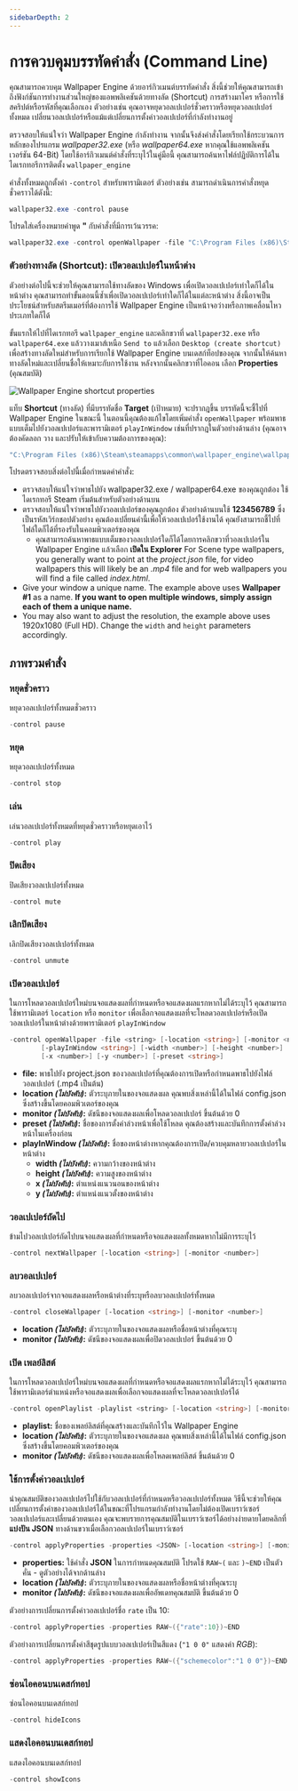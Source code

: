 ```yaml
---
sidebarDepth: 2
---
```


# การควบคุมบรรทัดคำสั่ง (Command Line)

คุณสามารถควบคุม Wallpaper Engine ด้วยอาร์กิวเมนต์บรรทัดคำสั่ง สิ่งนี้ช่วยให้คุณสามารถเข้าถึงฟังก์ชันการทำงานส่วนใหญ่ของแอพพลิเคชันด้วยทางลัด (Shortcut) การสร้างมาโคร หรือการใช้สคริปต์หรือรหัสที่คุณเลือกเอง ตัวอย่างเช่น คุณอาจหยุดวอลเปเปอร์ชั่วคราวหรือหยุดวอลเปเปอร์ทั้งหมด เปลี่ยนวอลเปเปอร์หรือแม้แต่เปลี่ยนการตั้งค่าวอลเปเปอร์ที่กำลังทำงานอยู่

ตรวจสอบให้แน่ใจว่า Wallpaper Engine กำลังทำงาน จากนั้นจึงส่งคำสั่งโดยเรียกใช้กระบวนการหลักของโปรแกรม *wallpaper32.exe* (หรือ *wallpaper64.exe* หากคุณใช้แอพพลิเคชันเวอร์ชัน 64-Bit) โดยใช้อาร์กิวเมนต์คำสั่งที่ระบุไว้ในคู่มือนี้ คุณสามารถค้นหาไฟล์ปฏิบัติการได้ในไดเรกทอรีการติดตั้ง `wallpaper_engine`

คำสั่งทั้งหมดถูกตั้งค่า `-control` สำหรับพารามิเตอร์ ตัวอย่างเช่น สามารถดำเนินการคำสั่งหยุดชั่วคราวได้ดังนี้:

``` powershell
wallpaper32.exe -control pause
```

โปรดใส่เครื่องหมายคำพูด **"** กับคำสั่งที่มีการเว้นวรรค:

``` powershell
wallpaper32.exe -control openWallpaper -file "C:\Program Files (x86)\Steam\steamapps\common\wallpaper_engine\projects\myprojects\myWallpaper\project.json"
```

### ตัวอย่างทางลัด (Shortcut): เปิดวอลเปเปอร์ในหน้าต่าง

ตัวอย่างต่อไปนี้จะช่วยให้คุณสามารถใช้ทางลัดของ Windows เพื่อเปิดวอลเปเปอร์เท่าใดก็ได้ในหน้าต่าง คุณสามารถทำขั้นตอนนี้ซ้ำเพื่อเปิดวอลเปเปอร์เท่าใดก็ได้ในแต่ละหน้าต่าง สิ่งนี้อาจเป็นประโยชน์สำหรับสตรีมเมอร์ที่ต้องการใช้ Wallpaper Engine เป็นหน้าจอว่างหรือภาพเคลื่อนไหวประเภทใดก็ได้

ขั้นแรกให้ไปที่ไดเรกทอรี `wallpaper_engine` และคลิกขวาที่ `wallpaper32.exe` หรือ `wallpaper64.exe` แล้ววางเมาส์เหนือ `Send to` แล้วเลือก `Desktop (create shortcut)` เพื่อสร้างทางลัดใหม่สำหรับการเรียกใช้ Wallpaper Engine บนเดสก์ท็อปของคุณ จากนั้นให้ค้นหาทางลัดใหม่และเปลี่ยนชื่อให้เหมาะกับการใช้งาน หลังจากนั้นคลิกขวาที่ไอคอน เลือก **Properties** (คุณสมบัติ)

![Wallpaper Engine shortcut properties](/img/faq/target.gif)

แท็บ **Shortcut**  (ทางลัด) ที่มีบรรทัดชื่อ **Target**  (เป้าหมาย) จะปรากฎขึ้น บรรทัดนี้จะชี้ไปที่ Wallpaper Engine ในขณะนี้ ในตอนนี้คุณต้องแก้ไขโดยเพิ่มคำสั่ง `openWallpaper` พร้อมพาธแบบเต็มไปยังวอลเปเปอร์และพารามิเตอร์ `playInWindow` เช่นที่ปรากฎในตัวอย่างด้านล่าง (คุณอาจต้องคัดลอก วาง และปรับให้เข้ากับความต้องการของคุณ):

```bash
"C:\Program Files (x86)\Steam\steamapps\common\wallpaper_engine\wallpaper64.exe" -control openWallpaper -file "C:\Program Files (x86)\Steam\steamapps\workshop\content\431960\123456789\scene.pkg" -playInWindow "Wallpaper #1" -width 1920 -height 1080
```

โปรดตรวจสอบสิ่งต่อไปนี้เมื่อกำหนดค่าคำสั่ง:

* ตรวจสอบให้แน่ใจว่าพาธไปยัง wallpaper32.exe / wallpaper64.exe ของคุณถูกต้อง ใช้ไดเรกทอรี Steam เริ่มต้นสำหรับตัวอย่างด้านบน
* ตรวจสอบให้แน่ใจว่าพาธไปยังวอลเปเปอร์ของคุณถูกต้อง ตัวอย่างด้านบนใช้ **123456789** ซึ่งเป็นรหัสเวิร์กชอปตัวอย่าง คุณต้องเปลี่ยนค่านี้เพื่อให้วอลเปเปอร์ใช้งานได้ คุณยังสามารถชี้ไปที่ไฟล์ใดก็ได้ที่รองรับในคอมพิวเตอร์ของคุณ
  * คุณสามารถค้นหาพาธแบบเต็มของวอลเปเปอร์ใดก็ได้โดยการคลิกขวาที่วอลเปเปอร์ใน Wallpaper Engine แล้วเลือก **เปิดใน Explorer** For Scene type wallpapers, you generally want to point at the *project.json* file, for video wallpapers this will likely be an *.mp4* file and for web wallpapers you will find a file called *index.html*.
* Give your window a unique name. The example above uses **Wallpaper #1** as a name. **If you want to open multiple windows, simply assign each of them a unique name.**
* You may also want to adjust the resolution, the example above uses 1920x1080 (Full HD). Change the `width` and `height` parameters accordingly.

## ภาพรวมคำสั่ง

### หยุดชั่วคราว

หยุดวอลเปเปอร์ทั้งหมดชั่วคราว

``` powershell
-control pause
```

### หยุด

หยุดวอลเปเปอร์ทั้งหมด

``` powershell
-control stop
```

### เล่น

เล่นวอลเปเปอร์ทั้งหมดที่หยุดชั่วคราวหรือหยุดเอาไว้

``` powershell
-control play
```

### ปิดเสียง

ปิดเสียงวอลเปเปอร์ทั้งหมด

``` powershell
-control mute
```

### เลิกปิดเสียง

เลิกปิดเสียงวอลเปเปอร์ทั้งหมด

``` powershell
-control unmute
```

### เปิดวอลเปเปอร์

ในการโหลดวอลเปเปอร์ใหม่บนจอแสดงผลที่กำหนดหรือจอแสดงผลแรกหากไม่ได้ระบุไว้ คุณสามารถใช้พารามิเตอร์ `location` หรือ `monitor` เพื่อเลือกจอแสดงผลที่จะโหลดวอลเปเปอร์หรือเปิดวอลเปเปอร์ในหน้าต่างด้วยพารามิเตอร์ `playInWindow`

``` powershell
-control openWallpaper -file <string> [-location <string>] [-monitor <number>]
        [-playInWindow <string>] [-width <number>] [-height <number>]
        [-x <number>] [-y <number>] [-preset <string>]
```

* **file:** พาธไปยัง project.json ของวอลเปเปอร์ที่คุณต้องการเปิดหรือกำหนดพาธไปยังไฟล์วอลเปเปอร์ (.mp4 เป็นต้น)
* **location *(ไม่บังคับ)*:** ตัวระบุภายในของจอแสดงผล คุณพบสิ่งเหล่านี้ได้ในไฟล์ config.json ซึ่งสร้างขึ้นโดยคอมพิวเตอร์ของคุณ
* **monitor *(ไม่บังคับ)*:** ดัชนีของจอแสดงผลเพื่อโหลดวอลเปเปอร์ ขึ้นต้นด้วย 0
* **preset *(ไม่บังคับ)*:** ชื่อของการตั้งค่าล่วงหน้าเพื่อใช้โหลด คุณต้องสร้างและบันทึกการตั้งค่าล่วงหน้าในเครื่องก่อน
* **playInWindow *(ไม่บังคับ)*:** ชื่อของหน้าต่างหากคุณต้องการเปิด/ควบคุมหลายวอลเปเปอร์ในหน้าต่าง
  * **width *(ไม่บังคับ)*:** ความกว้างของหน้าต่าง
  * **height *(ไม่บังคับ)*:** ความสูงของหน้าต่าง
  * **x *(ไม่บังคับ)*:** ตำแหน่งแนวนอนของหน้าต่าง
  * **y *(ไม่บังคับ)*:** ตำแหน่งแนวตั้งของหน้าต่าง

### วอลเปเปอร์ถัดไป

ข้ามไปวอลเปเปอร์ถัดไปบนจอแสดงผลที่กำหนดหรือจอแสดงผลทั้งหมดหากไม่มีการระบุไว้

``` powershell
-control nextWallpaper [-location <string>] [-monitor <number>]
```

### ลบวอลเปเปอร์

ลบวอลเปเปอร์จากจอแสดงผลหรือหน้าต่างที่ระบุหรือลบวอลเปเปอร์ทั้งหมด

``` powershell
-control closeWallpaper [-location <string>] [-monitor <number>]
```

* **location *(ไม่บังคับ)*:** ตัวระบุภายในของจอแสดงผลหรือชื่อหน้าต่างที่คุณระบุ
* **monitor *(ไม่บังคับ)*:** ดัชนีของจอแสดงผลเพื่อปิดวอลเปเปอร์ ขึ้นต้นด้วย 0

### เปิด เพลย์ลิสต์

ในการโหลดวอลเปเปอร์ใหม่บนจอแสดงผลที่กำหนดหรือจอแสดงผลแรกหากไม่ได้ระบุไว้ คุณสามารถใช้พารามิเตอร์ตำแหน่งหรือจอแสดงผลเพื่อเลือกจอแสดงผลที่จะโหลดวอลเปเปอร์ได้

``` powershell
-control openPlaylist -playlist <string> [-location <string>] [-monitor <number>]
```

* **playlist:** ชื่อของเพลย์ลิสต์ที่คุณสร้างและบันทึกไว้ใน Wallpaper Engine
* **location *(ไม่บังคับ)*:** ตัวระบุภายในของจอแสดงผล คุณพบสิ่งเหล่านี้ได้ในไฟล์ config.json ซึ่งสร้างขึ้นโดยคอมพิวเตอร์ของคุณ
* **monitor *(ไม่บังคับ)*:** ดัชนีของจอแสดงผลเพื่อโหลดเพลย์ลิสต์ ขึ้นต้นด้วย 0

### ใช้การตั้งค่าวอลเปเปอร์

นำคุณสมบัติของวอลเปเปอร์ไปใช้กับวอลเปเปอร์ที่กำหนดหรือวอลเปเปอร์ทั้งหมด วิธีนี้จะช่วยให้คุณเปลี่ยนการตั้งค่าของวอลเปเปอร์ได้ในขณะที่โปรแกรมกำลังทำงานโดยไม่ต้องเปิดเบราว์เซอร์วอลเปเปอร์และเปลี่ยนด้วยตนเอง คุณจะพบรายการคุณสมบัติในเบราว์เซอร์ได้อย่างง่ายดายโดยคลิกที่ **แบ่งปัน JSON** ทางด้านขวาเมื่อเลือกวอลเปเปอร์ในเบราว์เซอร์

``` powershell
-control applyProperties -properties <JSON> [-location <string>] [-monitor <number>]
```

* **properties:** ใช้คำสั่ง **JSON** ในการกำหนดคุณสมบัติ โปรดใช้ `RAW~(` และ `)~END` เป็นตัวคั่น - ดูตัวอย่างได้จากด้านล่าง
* **location *(ไม่บังคับ)*:** ตัวระบุภายในของจอแสดงผลหรือชื่อหน้าต่างที่คุณระบุ
* **monitor *(ไม่บังคับ)*:** ดัชนีของจอแสดงผลเพื่ออัพเดทคุณสมบัติ ขึ้นต้นด้วย 0

ตัวอย่างการเปลี่ยนการตั้งค่าวอลเปเปอร์ชื่อ `rate` เป็น 10:

``` cpp 
-control applyProperties -properties RAW~({"rate":10})~END
```

ตัวอย่างการเปลี่ยนการตั้งค่าสีชุดรูปแบบวอลเปเปอร์เป็นสีแดง (`"1 0 0"` แสดงค่า *RGB*):

``` cpp
-control applyProperties -properties RAW~({"schemecolor":"1 0 0"})~END
```

### ซ่อนไอคอนบนเดสก์ทอป

ซ่อนไอคอนบนเดสก์ทอป

``` powershell
-control hideIcons
```

### แสดงไอคอนบนเดสก์ทอป

แสดงไอคอนบนเดสก์ทอป

``` powershell
-control showIcons
```

